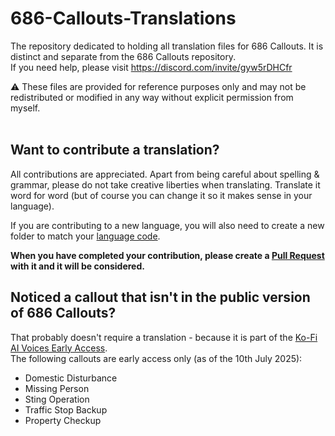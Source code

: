 # 686-Callouts-Translations
The repository dedicated to holding all translation files for 686 Callouts. It is distinct and separate from the 686 Callouts repository.<br>
If you need help, please visit https://discord.com/invite/gyw5rDHCfr

:warning: These files are provided for reference purposes only and may not be redistributed or modified in any way without explicit permission from myself.<br><br>

## Want to contribute a translation?
All contributions are appreciated. Apart from being careful about spelling & grammar, please do not take creative liberties when translating. Translate it word for word (but of course you can change it so it makes sense in your language).

If you are contributing to a new language, you will also need to create a new folder to match your [language code](http://www.lingoes.net/en/translator/langcode.htm).

**When you have completed your contribution, please create a [Pull Request](https://docs.github.com/en/pull-requests/collaborating-with-pull-requests/proposing-changes-to-your-work-with-pull-requests/creating-a-pull-request) with it and it will be considered.**

## Noticed a callout that isn't in the public version of 686 Callouts?
That probably doesn't require a translation - because it is part of the [Ko-Fi AI Voices Early Access](https://ko-fi.com/686).<br>
The following callouts are early access only (as of the 10th July 2025):
- Domestic Disturbance
- Missing Person
- Sting Operation
- Traffic Stop Backup
- Property Checkup
